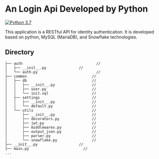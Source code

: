 # An Login Api Developed by Python

[![Python 3.7](https://img.shields.io/badge/python-3.7-blue.svg)](https://www.python.org/downloads/release/python-370/)

This application is a RESTful API for identity authentication. It is developed based on python, MySQL (MariaDB), and Snowflake technologies.

## Directory

```shell
├── auth                				  // 
│   ├── __init__.py               // 
│   └── auth.py  				          // 
├── common                				// 
│   ├── db                				// 
│   │   ├── __init__.py   				// 
│   │   ├── user.py       				// 
│   │   └── init.sql      				// 
│   ├── settings          				// 
│   │   ├── __init__.py   				// 
│   │   └── default.py    				// 
│   └── utils             				// 
│       ├── __init__.py   				// 
│       ├── decorators.py 				// 
│       ├── jwt.py        				// 
│       ├── middlewares.py				// 
│       ├── output_json.py				// 
│       ├── parser.py     				// 
│       └── snowflake.py  				// 
├── __init__.py                   // 
├── main.py                   		// 
...
```

